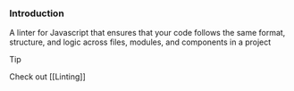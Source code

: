 ### Introduction
A linter for Javascript that ensures that your code follows the same format, structure, and logic across files, modules, and components in a project

>[!tip]
>Check out [[Linting]]